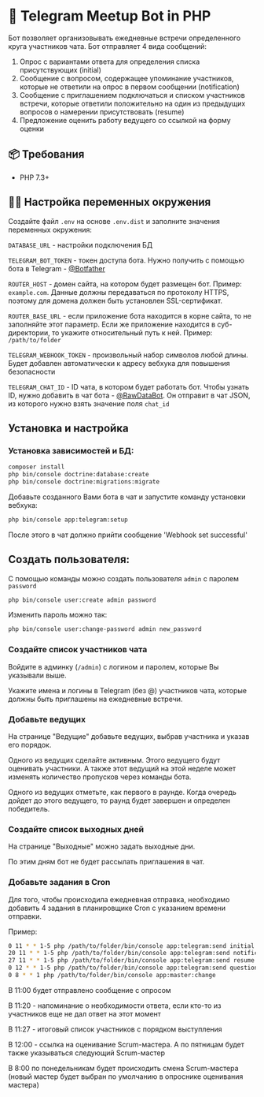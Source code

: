 # 🤖 Telegram Meetup Bot in PHP

Бот позволяет организовывать ежедневные встречи определенного круга участников чата. Бот отправляет 4 вида сообщений:
1. Опрос с вариантами ответа для определения списка присутствующих (initial)
2. Сообщение с вопросом, содержащее упоминание участников, которые не ответили на опрос в первом сообщении (notification)
3. Сообщение с приглашением подключаться и списком участников встречи, которые ответили положительно на один из предыдущих вопросов о намерении присутствовать (resume)
4. Предложение оценить работу ведущего со ссылкой на форму оценки

## 📦 Требования

* PHP 7.3+

## 👩‍💻 Настройка переменных окружения

Создайте файл `.env` на основе `.env.dist` и заполните значения переменных окружения:

`DATABASE_URL` - настройки подключения БД

`TELEGRAM_BOT_TOKEN` - токен доступа бота. Нужно получить с помощью бота в Telegram - [@Botfather](https://t.me/botfather)

`ROUTER_HOST` - домен сайта, на котором будет размещен бот. Пример: `example.com`. Данные должны передаваться по протоколу HTTPS, поэтому для домена должен быть установлен SSL-сертификат.

`ROUTER_BASE_URL` - если приложение бота находится в корне сайта, то не заполняйте этот параметр. Если же приложение находится в суб-директории, то укажите относительный путь к ней. Пример: `/path/to/folder`

`TELEGRAM_WEBHOOK_TOKEN` - произвольный набор символов любой длины. Будет добавлен автоматически к адресу вебхука для повышения безопасности

`TELEGRAM_CHAT_ID` - ID чата, в котором будет работать бот. Чтобы узнать ID, нужно добавить в чат бота - [@RawDataBot](https://t.me/RawDataBot). Он отправит в чат JSON, из которого нужно взять значение поля `chat_id`

## Установка и настройка

### Установка зависимостей и БД:

```bash
composer install
php bin/console doctrine:database:create
php bin/console doctrine:migrations:migrate
```

Добавьте созданного Вами бота в чат и запустите команду установки вебхука:
```bash
php bin/console app:telegram:setup
```
После этого в чат должно прийти сообщение 'Webhook set successful'

## Создать пользователя:
С помощью команды можно создать пользователя `admin` с паролем `password`
```bash
php bin/console user:create admin password
```

Изменить пароль можно так:
```bash
php bin/console user:change-password admin new_password
```

### Создайте список участников чата 
Войдите в админку (`/admin`) с логином и паролем, которые Вы указывали выше.

Укажите имена и логины в Telegram (без @) участников чата, которые должны быть приглашены на ежедневные встречи. 

### Добавьте ведущих
На странице "Ведущие" добавьте ведущих, выбрав участника и указав его порядок.

Одного из ведущих сделайте активным. Этого ведущего будут оценивать участники. А также этот ведущий на этой неделе может изменять количество пропусков через команды бота.

Одного из ведущих отметьте, как первого в раунде. Когда очередь дойдет до этого ведущего, то раунд будет завершен и определен победитель.

### Создайте список выходных дней
На странице "Выходные" можно задать выходные дни.

По этим дням бот не будет рассылать приглашения в чат. 

### Добавьте задания в Cron
Для того, чтобы происходила ежедневная отправка, необходимо добавить 4 задания в планировщике Cron с указанием времени отправки.

Пример:
```bash
0 11 * * 1-5 php /path/to/folder/bin/console app:telegram:send initial
20 11 * * 1-5 php /path/to/folder/bin/console app:telegram:send notification
27 11 * * 1-5 php /path/to/folder/bin/console app:telegram:send resume
0 12 * * 1-5 php /path/to/folder/bin/console app:telegram:send questionnaire
0 8 * * 1 php /path/to/folder/bin/console app:master:change
```
В 11:00 будет отправлено сообщение с опросом

В 11:20 - напоминание о необходимости ответа, если кто-то из участников еще не дал ответ на этот момент

В 11:27 - итоговый список участников с порядком выступления

В 12:00 - ссылка на оценивание Scrum-мастера. А по пятницам будет также указываться следующий Scrum-мастер

В 8:00 по понедельникам будет происходить смена Scrum-мастера (новый мастер будет выбран по умолчанию в опроснике оценивания мастера)
